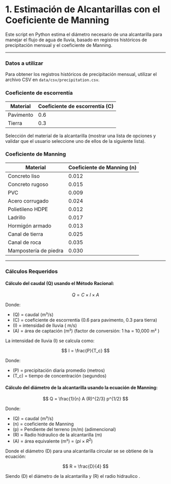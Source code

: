 
# 1. Estimación de Alcantarillas con el Coeficiente de Manning

Este script en Python estima el diámetro necesario de una alcantarilla para manejar el flujo de agua de lluvia, basado en registros históricos de precipitación mensual y el coeficiente de Manning.

---



### **Datos a utilizar**

Para obtener los registros históricos de precipitación mensual, utilizar el archivo CSV en `data/csv/precipitation.csv`.

### Coeficiente de escorrentía

| Material              | Coeficiente de escorrentía (C) |
| --------------------- | -------------------------- |
| Pavimento             | 0.6                      |
| Tierra                | 0.3                      |


Selección del material de la alcantarilla (mostrar una lista de opciones y validar que el usuario seleccione uno de ellos de la siguiente lista).

### Coeficiente de Manning


| Material              | Coeficiente de Manning (n) |
| --------------------- | -------------------------- |
| Concreto liso         | 0.012                      |
| Concreto rugoso       | 0.015                      |
| PVC                   | 0.009                      |
| Acero corrugado       | 0.024                      |
| Polietileno HDPE      | 0.012                      |
| Ladrillo              | 0.017                      |
| Hormigón armado       | 0.013                      |
| Canal de tierra       | 0.025                      |
| Canal de roca         | 0.035                      |
| Mampostería de piedra | 0.030                      |

---

### **Cálculos Requeridos**

#### **Cálculo del caudal (Q) usando el Método Racional:**

$$
Q = C \times I \times A
$$

Donde:

- \(Q\) = caudal (m³/s)
- \(C\) = coeficiente de escorrentía (0.6 para pavimento, 0.3 para tierra)
- \(I\) = intensidad de lluvia ( m/s)
- \(A\) = área de captación (m²) (factor de conversión: 1 ha = 10,000 m² )

La intensidad de lluvia \(I\) se calcula como:

$$
I = \frac{P}{T_c}
$$

Donde:

- \(P\) = precipitación diaria promedio (metros)
- \(T_c\) = tiempo de concentración (segundos)

#### **Cálculo del diámetro de la alcantarilla usando la ecuación de Manning:**

$$
Q = \frac{1}{n} A (R)^{2/3} p^{1/2}
$$

Donde:

- \(Q\) = caudal (m³/s)
- \(n\) = coeficiente de Manning
- \(p\) = Pendiente del terreno (m/m) (adimencional)
- \(R\) = Radio hidraulico de la alcantarilla (m)
- \(A\) = área equivalente (m²) = $(pi \times R^2)$

Donde el diámetro \(D\) para una alcantarilla circular se se obtiene de la ecuación:

$$
R = \frac{D}{4}
$$

Siendo \(D\) el diámetro de la alcantarilla y \(R\) el radio hidraulico .

